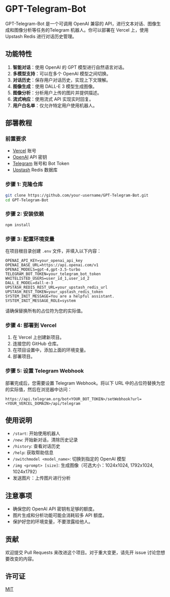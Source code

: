# GPT-Telegram-Bot

GPT-Telegram-Bot 是一个可调用 OpenAI 兼容的 API，进行文本对话、图像生成和图像分析等任务的Telegram 机器人。你可以部署在 Vercel 上，使用 Upstash Redis 进行对话历史管理。

## 功能特性

1. **智能对话**：使用 OpenAI 的 GPT 模型进行自然语言对话。
2. **多模型支持**：可以在多个 OpenAI 模型之间切换。
3. **对话历史**：保存用户对话历史，实现上下文理解。
4. **图像生成**：使用 DALL-E 3 模型生成图像。
5. **图像分析**：分析用户上传的图片并提供描述。
6. **流式响应**：使用流式 API 实现实时回复。
7. **用户白名单**：仅允许特定用户使用机器人。

## 部署教程

### 前置要求

- [Vercel](https://vercel.com/) 账号
- [OpenAI](https://openai.com/) API 密钥
- [Telegram](https://telegram.org/) 账号和 Bot Token
- [Upstash](https://upstash.com/) Redis 数据库

### 步骤 1: 克隆仓库

```bash
git clone https://github.com/your-username/GPT-Telegram-Bot.git
cd GPT-Telegram-Bot
```

### 步骤 2: 安装依赖

```bash
npm install
```

### 步骤 3: 配置环境变量

在项目根目录创建 `.env` 文件，并填入以下内容：

```
OPENAI_API_KEY=your_openai_api_key
OPENAI_BASE_URL=https://api.openai.com/v1
OPENAI_MODELS=gpt-4,gpt-3.5-turbo
TELEGRAM_BOT_TOKEN=your_telegram_bot_token
WHITELISTED_USERS=user_id_1,user_id_2
DALL_E_MODEL=dall-e-3
UPSTASH_REDIS_REST_URL=your_upstash_redis_url
UPSTASH_REST_TOKEN=your_upstash_redis_token
SYSTEM_INIT_MESSAGE=You are a helpful assistant.
SYSTEM_INIT_MESSAGE_ROLE=system
```

请确保替换所有的占位符为您的实际值。

### 步骤 4: 部署到 Vercel

1. 在 Vercel 上创建新项目。
2. 连接您的 GitHub 仓库。
3. 在项目设置中，添加上面的环境变量。
4. 部署项目。

### 步骤 5: 设置 Telegram Webhook

部署完成后，您需要设置 Telegram Webhook。将以下 URL 中的占位符替换为您的实际值，然后在浏览器中访问：

```
https://api.telegram.org/bot<YOUR_BOT_TOKEN>/setWebhook?url=<YOUR_VERCEL_DOMAIN>/api/telegram
```

## 使用说明

- `/start`: 开始使用机器人
- `/new`: 开始新对话，清除历史记录
- `/history`: 查看对话历史
- `/help`: 获取帮助信息
- `/switchmodel <model_name>`: 切换到指定的 OpenAI 模型
- `/img <prompt> [size]`: 生成图像（可选大小：1024x1024, 1792x1024, 1024x1792）
- 发送图片：上传图片进行分析

## 注意事项

- 确保您的 OpenAI API 密钥有足够的额度。
- 图片生成和分析功能可能会消耗较多 API 额度。
- 保护好您的环境变量，不要泄露给他人。

## 贡献

欢迎提交 Pull Requests 来改进这个项目。对于重大变更，请先开 issue 讨论您想要改变的内容。

## 许可证

[MIT](https://choosealicense.com/licenses/mit/)
